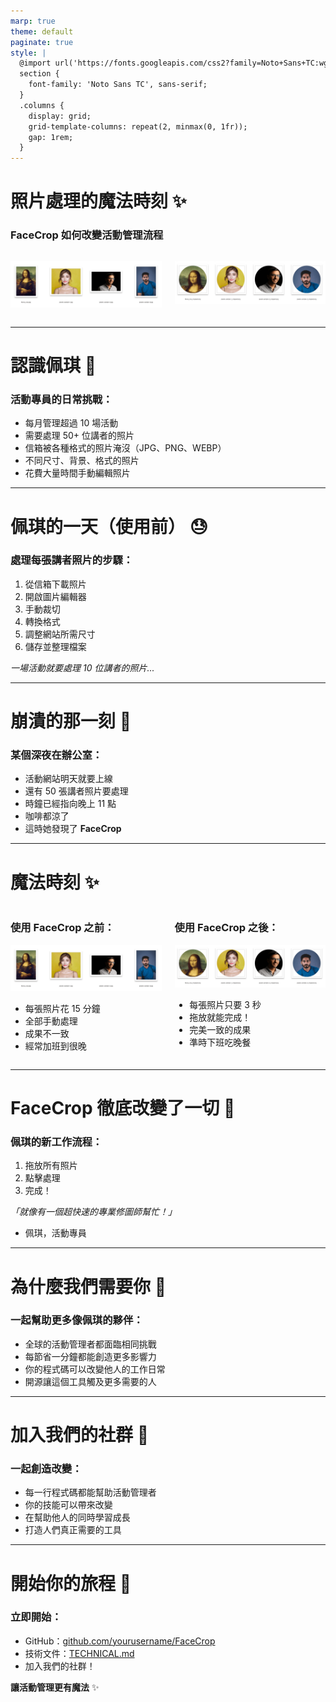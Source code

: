 ```yaml
---
marp: true
theme: default
paginate: true
style: |
  @import url('https://fonts.googleapis.com/css2?family=Noto+Sans+TC:wght@400;700&display=swap');
  section {
    font-family: 'Noto Sans TC', sans-serif;
  }
  .columns {
    display: grid;
    grid-template-columns: repeat(2, minmax(0, 1fr));
    gap: 1rem;
  }
---
```


# 照片處理的魔法時刻 ✨
### FaceCrop 如何改變活動管理流程

<div class="columns">

![width:400px](before.png)

![width:400px](after.png)

</div>

---

# 認識佩琪 👋

### 活動專員的日常挑戰：

- 每月管理超過 10 場活動
- 需要處理 50+ 位講者的照片
- 信箱被各種格式的照片淹沒（JPG、PNG、WEBP）
- 不同尺寸、背景、格式的照片
- 花費大量時間手動編輯照片

---

# 佩琪的一天（使用前） 😓

### 處理每張講者照片的步驟：
1. 從信箱下載照片
2. 開啟圖片編輯器
3. 手動裁切
4. 轉換格式
5. 調整網站所需尺寸
6. 儲存並整理檔案

*一場活動就要處理 10 位講者的照片...*

---

# 崩潰的那一刻 💭

### 某個深夜在辦公室：

- 活動網站明天就要上線
- 還有 50 張講者照片要處理
- 時鐘已經指向晚上 11 點
- 咖啡都涼了
- 這時她發現了 **FaceCrop**

---

# 魔法時刻 ✨

<div class="columns">

<div>

### 使用 FaceCrop 之前：

![width:450px](before.png)

- 每張照片花 15 分鐘
- 全部手動處理
- 成果不一致
- 經常加班到很晚

</div>

<div>

### 使用 FaceCrop 之後：

![width:450px](after.png)

- 每張照片只要 3 秒
- 拖放就能完成！
- 完美一致的成果
- 準時下班吃晚餐

</div>

</div>

---

# FaceCrop 徹底改變了一切 🎯

### 佩琪的新工作流程：
1. 拖放所有照片
2. 點擊處理
3. 完成！

*「就像有一個超快速的專業修圖師幫忙！」*
- 佩琪，活動專員

---

# 為什麼我們需要你 🚀

### 一起幫助更多像佩琪的夥伴：
- 全球的活動管理者都面臨相同挑戰
- 每節省一分鐘都能創造更多影響力
- 你的程式碼可以改變他人的工作日常
- 開源讓這個工具觸及更多需要的人

---

# 加入我們的社群 🤝

### 一起創造改變：
- 每一行程式碼都能幫助活動管理者
- 你的技能可以帶來改變
- 在幫助他人的同時學習成長
- 打造人們真正需要的工具

---

# 開始你的旅程 🌟

### 立即開始：
- GitHub：[github.com/yourusername/FaceCrop](https://github.com/yourusername/FaceCrop)
- 技術文件：[TECHNICAL.md](../TECHNICAL.md)
- 加入我們的社群！

**讓活動管理更有魔法** ✨

